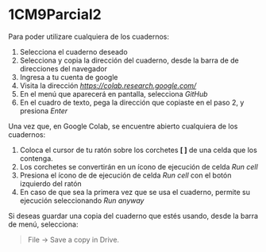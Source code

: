 # 1CM9Parcial2

Para poder utilizare cualquiera de los cuadernos:
1. Selecciona el cuaderno deseado
2. Selecciona y copia la dirección del cuaderno, desde la barra de de direcciones del navegador
3. Ingresa a tu cuenta de google
4. Visita la dirección _https://colab.research.google.com/_
5. En el menú que aparecerá en pantalla, selecciona _GitHub_
6. En el cuadro de texto, pega la dirección que copiaste en el paso 2, y presiona _Enter_

Una vez que, en Google Colab, se encuentre abierto cualquiera de los cuadernos: 
1. Coloca el cursor de tu ratón sobre los corchetes **[ ]** de una celda que los contenga.
2. Los corchetes se convertirán en un ícono de ejecución de celda _Run cell_
3. Presiona el ícono de de ejecución de celda _Run cell_ con el botón izquierdo del ratón
4. En caso de que sea la primera vez que se usa el cuaderno, permite su ejecución seleccionando _Run anyway_

Si deseas guardar una copia del cuaderno que estés usando, desde la barra de menú, selecciona: 

> File -> Save a copy in Drive.
